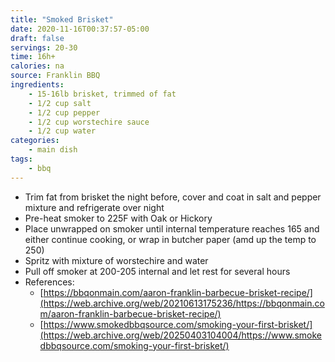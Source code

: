 ```yaml
---
title: "Smoked Brisket"
date: 2020-11-16T00:37:57-05:00
draft: false
servings: 20-30
time: 16h+
calories: na
source: Franklin BBQ
ingredients:
    - 15-16lb brisket, trimmed of fat
    - 1/2 cup salt
    - 1/2 cup pepper
    - 1/2 cup worstechire sauce
    - 1/2 cup water 
categories:
    - main dish
tags:
    - bbq
---
```


* Trim fat from brisket the night before, cover and coat in salt and pepper mixture and refrigerate over night
* Pre-heat smoker to 225F with Oak or Hickory
* Place unwrapped on smoker until internal temperature reaches 165 and either continue cooking, or wrap in butcher paper (amd up the temp to 250)
* Spritz with mixture of worstechire and water
* Pull off smoker at 200-205 internal and let rest for several hours
* References:
  * [https://bbqonmain.com/aaron-franklin-barbecue-brisket-recipe/](https://web.archive.org/web/20210613175236/https://bbqonmain.com/aaron-franklin-barbecue-brisket-recipe/)
  * [https://www.smokedbbqsource.com/smoking-your-first-brisket/](https://web.archive.org/web/20250403104004/https://www.smokedbbqsource.com/smoking-your-first-brisket/)

